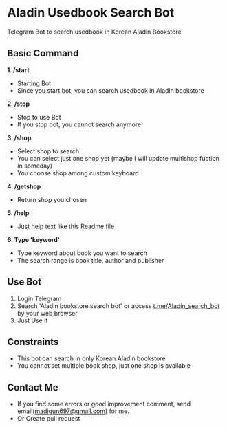 # Aladin Usedbook Search Bot
Telegram Bot to search usedbook in Korean Aladin Bookstore

## Basic Command
**1. /start**
- Starting Bot
- Since you start bot, you can search usedbook in Aladin bookstore

**2. /stop**
- Stop to use Bot
- If you stop bot, you cannot search anymore

**3. /shop**
- Select shop to search
- You can select just one shop yet (maybe I will update multishop fuction in someday)
- You choose shop among custom keyboard

**4. /getshop**
- Return shop you chosen

**5. /help**
- Just help text like this Readme file

**6. Type 'keyword'**
- Type keyword about book you want to search
- The search range is book title, author and publisher


## Use Bot
1. Login Telegram
2. Search 'Aladin bookstore search bot' or access [t.me/Aladin_search_bot](http://t.me/Aladin_search_bot.) by your web browser
3. Just Use it

## Constraints
* This bot can search in only Korean Aladin bookstore
* You cannot set multiple book shop, just one shop is available

## Contact Me
* If you find some errors or good improvement comment, send email([madigun697@gmail.com](mailto:madigun697@gmail.com)) for me.
* Or Create pull request